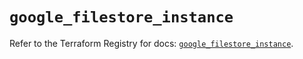 # `google_filestore_instance`

Refer to the Terraform Registry for docs: [`google_filestore_instance`](https://registry.terraform.io/providers/hashicorp/google-beta/5.23.0/docs/resources/google_filestore_instance).
